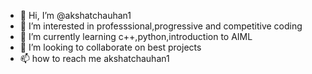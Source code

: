 - 👋 Hi, I’m @akshatchauhan1
- 👀 I’m interested in professsional,progressive and competitive coding
- 🌱 I’m currently learning c++,python,introduction to AIML
- 💞️ I’m looking to collaborate on best projects 
- 📫 how to reach me akshatchauhan1


<!---
akshatchauhan1/akshatchauhan1 is a ✨ special ✨ repository because its `README.md` (this file) appears on your GitHub profile.
You can click the Preview link to take a look at your changes.
--->
